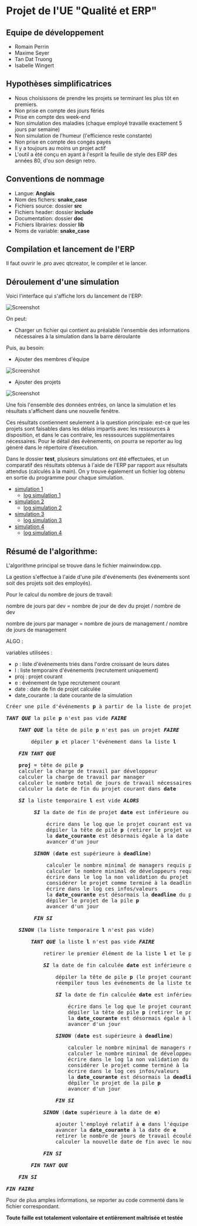 # Projet de l'UE "Qualité et ERP"

## Equipe de développement

- Romain Perrin
- Maxime Seyer
- Tan Dat Truong
- Isabelle Wingert

## Hypothèses simplificatrices

- Nous choisissons de prendre les projets se terminant les plus tôt en premiers.
- Non prise en compte des jours fériés
- Prise en compte des week-end
- Non simulation des maladies (chaque employé travaille exactement 5 jours par semaine)
- Non simulation de l'humeur (l'efficience reste constante)
- Non prise en compte des congés payés
- Il y a toujours au moins un projet actif
- L'outil a été conçu en ayant à l'esprit la feuille de style des ERP des années 80, d'ou son design retro.


## Conventions de nommage

- Langue: **Anglais**
- Nom des fichers: **snake\_case**
- Fichiers source: dossier **src**
- Fichiers header: dossier **include**
- Documentation: dossier **doc**
- Fichiers librairies: dossier **lib**
- Noms de variable: **snake\_case**

## Compilation et lancement de l'ERP

Il faut ouvrir le .pro avec qtcreator, le compiler et le lancer.

## Déroulement d'une simulation

Voici l'interface qui s'affiche lors du lancement de l'ERP:

![Screenshot](img/launch.png)

On peut:

- Charger un fichier qui contient au préalable l'ensemble des informations nécessaires à la simulation dans la barre déroulante

Puis, au besoin:

- Ajouter des membres d'équipe

![Screenshot](img/add_employee.png)

- Ajouter des projets

![Screenshot](img/add_project.png)

Une fois l'ensemble des données entrées, on lance la simulation et les résultats s'affichent dans une nouvelle fenêtre.

Ces résultats contiennent seulement à la question principale: est-ce que les projets sont faisables dans les délais impartis avec les ressources à disposition, et dans le cas contraire, les resssources supplémentaires nécessaires. Pour le détail des évènements, on pourra se reporter au log généré dans le répertoire d'éxecution.

Dans le dossier **test**, plusieurs simulations ont été effectuées, et un comparatif des résultats obtenus à l'aide de l'ERP par rapport aux résultats attendus (calculés à la main). On y trouve également un fichier log obtenu en sortie du programme pour chaque simulation.

* [simulation 1](./test/grille_01.md)
  * [log simulation 1](./test/results_01)
* [simulation 2](./test/grille_02.md)
  * [log simulation 2](./test/results_02)
* [simulation 3](./test/grille_03.md)
  * [log simulation 3](./test/results_03)
* [simulation 4](./test/grille_04.md)
  * [log simulation 4](./test/results_04)

## Résumé de l'algorithme:

L'algorithme principal se trouve dans le fichier mainwindow.cpp.

La gestion s'effectue à l'aide d'une pile d'événements (les événements sont soit des projets soit des employés).

Pour le calcul du nombre de jours de travail:

nombre de jours par dev = nombre de jour de dev du projet / nombre de dev

nombre de jours par manager = nombre de jours de management / nombre de jours de management

ALGO :

variables utilisées :
* p : liste d'événements triés dans l'ordre croissant de leurs dates
* l : liste temporaire d'événements (recrutement uniquement)
* proj : projet courant
* e : événement de type recrutement courant
* date : date de fin de projet calculée
* date_courante : la date courante de la simulation

<pre>
Créer une pile d'événements <b>p</b> à partir de la liste de projets et de celle des recrutements

<i><b>TANT QUE</b></i> la pile <b>p</b> n'est pas vide <i><b>FAIRE</b></i>

    <i><b>TANT QUE</b></i> la tête de pile <b>p</b> n'est pas un projet <i><b>FAIRE</b></i>
        
        dépiler <b>p</b> et placer l'événement dans la liste <b>l</b>
        
    <i><b>FIN TANT QUE</b></i>
    
    <b>proj</b> = tête de pile <b>p</b>
    calculer la charge de travail par développeur         
    calculer la charge de travail par manager         
    calculer le nombre total de jours de travail nécessaires pour fininr le projet courant         
    calculer la date de fin du projet courant dans <b>date</b>
    
    <i><b>SI</b></i> la liste temporaire <b>l</b> est vide <i><b>ALORS</b></i>
         
         <i><b>SI</b></i> la date de fin de projet <b>date</b> est inférieure ou égale à la <b>deadline</b> du projet courant <i><b>ALORS</b></i>
         
             écrire dans le log que le projet courant est validé
             dépiler la tête de pile <b>p</b> (retirer le projet validé)
             la <b>date_courante</b> est désormais égale à la date de fin du projet validé calculée <b>date</b> 
             avancer d'un jour
         
         <i><b>SINON</b></i> (<b>date</b> est supérieure à <b>deadline</b>)
         
             calculer le nombre minimal de managers requis pour compléter le projet
             calculer le nombre minimal de développeurs requis pour compléter le projet
             écrire dans le log la non validation du projet
             considérer le projet comme terminé à la deadline (comme si les ressources nécessaires étaient présentes) 
             écrire dans le log ces infos/valeurs
             la <b>date_courante</b> est désormais la <b>deadline</b> du projet courant
             dépiler le projet de la pile <b>p</b>
             avancer d'un jour
         
         <i><b>FIN SI</b></i>
    
    <i><b>SINON</b></i> (la liste temporaire <b>l</b> n'est pas vide)
    
        <i><b>TANT QUE</b></i> la liste <b>l</b> n'est pas vide <i><b>FAIRE</b></i>
        
            retirer le premier élément de la liste <b>l</b> et le placer dans <b>e</b>
        
            <i><b>SI</b></i> la date de fin calculée <b>date</b> est inférieure ou égale à la date de l'événement <b>e</b> <i><b>ALORS</b></i>
            
                dépiler la tête de pile <b>p</b> (le projet courant)
                réempiler tous les événements de la liste temporaire <b>l</b> dans la pile <b>p</b>
                
                <i><b>SI</b></i> la date de fin calculée <b>date</b> est inférieure ou égale à la <b>deadline</b> du projet courant <i><b>ALORS</b></i>
                
                    écrire dans le log que le projet courant est validé
                    dépiler la tête de pile <b>p</b> (retirer le projet validé)
                    la <b>date_courante</b> est désormais égale à la date de fin du projet validé calculée <b>date</b> 
                    avancer d'un jour
                
                <i><b>SINON</b></i> (<b>date</b> est supérieure à <b>deadline</b>)
         
                    calculer le nombre minimal de managers requis pour compléter le projet
                    calculer le nombre minimal de développeurs requis pour compléter le projet
                    écrire dans le log la non validation du projet
                    considérer le projet comme terminé à la deadline (comme si les ressources nécessaires étaient présentes) 
                    écrire dans le log ces infos/valeurs
                    la <b>date_courante</b> est désormais la <b>deadline</b> du projet courant
                    dépiler le projet de la pile <b>p</b>
                    avancer d'un jour
         
                <i><b>FIN SI</b></i>
            
            <i><b>SINON</b></i> (<b>date</b> supérieure à la date de <b>e</b>)
            
                ajouter l'employé relatif à <b>e</b> dans l'équipe
                avancer la <b>date_courante</b> à la date de <b>e</b>
                retirer le nombre de jours de travail écoulés
                calculer la nouvelle date de fin avec le nouvel employé <b>date</b>
            
            <i><b>FIN SI</b></i>
        
        <i><b>FIN TANT QUE</b></i>
    
    <i><b>FIN SI</b></i>

<i><b>FIN FAIRE</b></i>
</pre>

Pour de plus amples informations, se reporter au code commenté dans le fichier correspondant.

**Toute faille est totalement volontaire et entièrement maîtrisée et testée**
